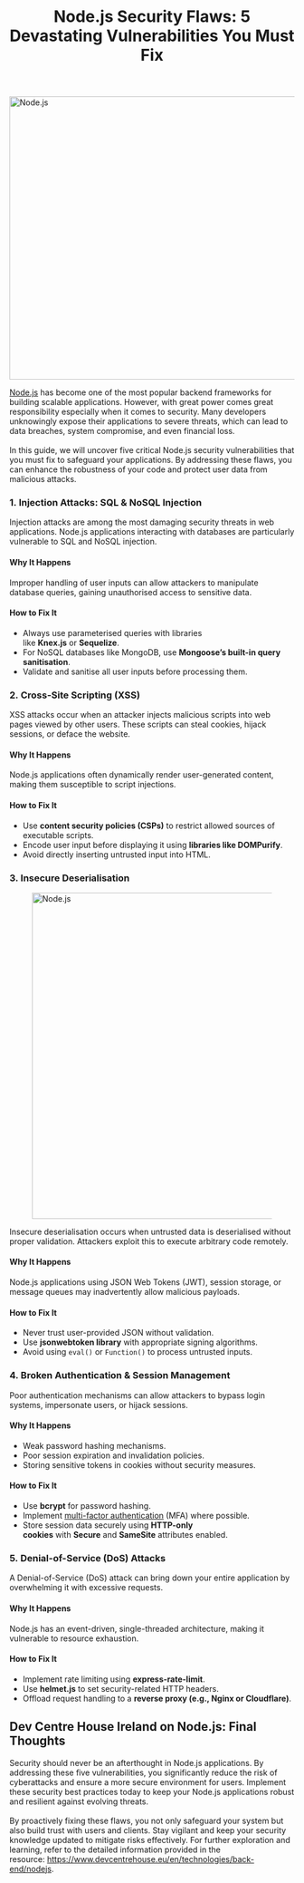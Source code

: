 
<div class="inside-article">
<header aria-label="Content" class="entry-header">
<h1 class="entry-title" itemprop="headline">Node.js Security Flaws: 5 Devastating Vulnerabilities You Must Fix</h1> 
</header>
<div class="featured-image cv-col-12 post-image">
<img alt="Node.js" class="size-full cv-col-12 wp-post-image" decoding="async" fetchpriority="high" height="500" itemprop="image" sizes="(max-width: 1000px) 100vw, 1000px" src="https://www.devcentrehouse.eu/blogs/wp-content/uploads/2025/04/nodejs-identify.jpg" srcset="https://www.devcentrehouse.eu/blogs/wp-content/uploads/2025/04/nodejs-identify.jpg 1000w, https://www.devcentrehouse.eu/blogs/wp-content/uploads/2025/04/nodejs-identify-300x150.jpg 300w, https://www.devcentrehouse.eu/blogs/wp-content/uploads/2025/04/nodejs-identify-768x384.jpg 768w" style="aspect-ratio:0;" width="1000"/> </div>
<div class="entry-content" itemprop="text">
<p><a href="https://www.devcentrehouse.eu/en/technologies/back-end/nodejs">Node.js</a> has become one of the most popular backend frameworks for building scalable applications. However, with great power comes great responsibility especially when it comes to security. Many developers unknowingly expose their applications to severe threats, which can lead to data breaches, system compromise, and even financial loss.<br/><br/>In this guide, we will uncover five critical Node.js security vulnerabilities that you must fix to safeguard your applications. By addressing these flaws, you can enhance the robustness of your code and protect user data from malicious attacks.</p>
<h3 class="wp-block-heading">1. <strong>Injection Attacks: SQL &amp; NoSQL Injection</strong></h3>
<p>Injection attacks are among the most damaging security threats in web applications. Node.js applications interacting with databases are particularly vulnerable to SQL and NoSQL injection.</p>
<h4 class="wp-block-heading"><strong>Why It Happens</strong></h4>
<p>Improper handling of user inputs can allow attackers to manipulate database queries, gaining unauthorised access to sensitive data.</p>
<h4 class="wp-block-heading"><strong>How to Fix It</strong></h4>
<ul class="wp-block-list">
<li style="padding-top:var(--wp--preset--spacing--xx-small);padding-bottom:var(--wp--preset--spacing--xx-small)">Always use parameterised queries with libraries like <strong>Knex.js</strong> or <strong>Sequelize</strong>.</li>
<li style="padding-top:var(--wp--preset--spacing--xx-small);padding-bottom:var(--wp--preset--spacing--xx-small)">For NoSQL databases like MongoDB, use <strong>Mongoose’s built-in query sanitisation</strong>.</li>
<li style="padding-top:var(--wp--preset--spacing--xx-small);padding-bottom:var(--wp--preset--spacing--xx-small)">Validate and sanitise all user inputs before processing them.</li>
</ul>
<h3 class="wp-block-heading">2. <strong>Cross-Site Scripting (XSS)</strong></h3>
<p>XSS attacks occur when an attacker injects malicious scripts into web pages viewed by other users. These scripts can steal cookies, hijack sessions, or deface the website.</p>
<h4 class="wp-block-heading"><strong>Why It Happens</strong></h4>
<p>Node.js applications often dynamically render user-generated content, making them susceptible to script injections.</p>
<h4 class="wp-block-heading"><strong>How to Fix It</strong></h4>
<ul class="wp-block-list">
<li style="padding-top:var(--wp--preset--spacing--xx-small);padding-bottom:var(--wp--preset--spacing--xx-small)">Use <strong>content security policies (CSPs)</strong> to restrict allowed sources of executable scripts.</li>
<li style="padding-top:var(--wp--preset--spacing--xx-small);padding-bottom:var(--wp--preset--spacing--xx-small)">Encode user input before displaying it using <strong>libraries like DOMPurify</strong>.</li>
<li style="padding-top:var(--wp--preset--spacing--xx-small);padding-bottom:var(--wp--preset--spacing--xx-small)">Avoid directly inserting untrusted input into HTML.</li>
</ul>
<h3 class="wp-block-heading">3. <strong>Insecure Deserialisation</strong></h3>
<figure class="wp-block-image size-large"><img alt="Node.js" class="wp-image-1512" decoding="async" height="576" sizes="(max-width: 1024px) 100vw, 1024px" src="https://www.devcentrehouse.eu/blogs/wp-content/uploads/2025/04/deser-1-1024x576.jpg" srcset="https://www.devcentrehouse.eu/blogs/wp-content/uploads/2025/04/deser-1-1024x576.jpg 1024w, https://www.devcentrehouse.eu/blogs/wp-content/uploads/2025/04/deser-1-300x169.jpg 300w, https://www.devcentrehouse.eu/blogs/wp-content/uploads/2025/04/deser-1-768x432.jpg 768w, https://www.devcentrehouse.eu/blogs/wp-content/uploads/2025/04/deser-1-1536x864.jpg 1536w, https://www.devcentrehouse.eu/blogs/wp-content/uploads/2025/04/deser-1.jpg 1920w" width="1024"/></figure>
<p>Insecure deserialisation occurs when untrusted data is deserialised without proper validation. Attackers exploit this to execute arbitrary code remotely.</p>
<h4 class="wp-block-heading"><strong>Why It Happens</strong></h4>
<p>Node.js applications using JSON Web Tokens (JWT), session storage, or message queues may inadvertently allow malicious payloads.</p>
<h4 class="wp-block-heading"><strong>How to Fix It</strong></h4>
<ul class="wp-block-list">
<li style="padding-top:var(--wp--preset--spacing--xx-small);padding-bottom:var(--wp--preset--spacing--xx-small)">Never trust user-provided JSON without validation.</li>
<li style="padding-top:var(--wp--preset--spacing--xx-small);padding-bottom:var(--wp--preset--spacing--xx-small)">Use <strong>jsonwebtoken library</strong> with appropriate signing algorithms.</li>
<li style="padding-top:var(--wp--preset--spacing--xx-small);padding-bottom:var(--wp--preset--spacing--xx-small)">Avoid using <code>eval()</code> or <code>Function()</code> to process untrusted inputs.</li>
</ul>
<h3 class="wp-block-heading">4. <strong>Broken Authentication &amp; Session Management</strong></h3>
<p>Poor authentication mechanisms can allow attackers to bypass login systems, impersonate users, or hijack sessions.</p>
<h4 class="wp-block-heading"><strong>Why It Happens</strong></h4>
<ul class="wp-block-list">
<li style="padding-top:var(--wp--preset--spacing--xx-small);padding-bottom:var(--wp--preset--spacing--xx-small)">Weak password hashing mechanisms.</li>
<li style="padding-top:var(--wp--preset--spacing--xx-small);padding-bottom:var(--wp--preset--spacing--xx-small)">Poor session expiration and invalidation policies.</li>
<li style="padding-top:var(--wp--preset--spacing--xx-small);padding-bottom:var(--wp--preset--spacing--xx-small)">Storing sensitive tokens in cookies without security measures.</li>
</ul>
<h4 class="wp-block-heading"><strong>How to Fix It</strong></h4>
<ul class="wp-block-list">
<li style="padding-top:var(--wp--preset--spacing--xx-small);padding-bottom:var(--wp--preset--spacing--xx-small)">Use <strong>bcrypt</strong> for password hashing.</li>
<li style="padding-top:var(--wp--preset--spacing--xx-small);padding-bottom:var(--wp--preset--spacing--xx-small)">Implement <a href="https://en.wikipedia.org/wiki/Multi-factor_authentication" rel="noreferrer noopener nofollow" target="_blank">multi-factor authentication</a> (MFA) where possible.</li>
<li style="padding-top:var(--wp--preset--spacing--xx-small);padding-bottom:var(--wp--preset--spacing--xx-small)">Store session data securely using <strong>HTTP-only cookies</strong> with <strong>Secure</strong> and <strong>SameSite</strong> attributes enabled.</li>
</ul>
<h3 class="wp-block-heading">5. <strong>Denial-of-Service (DoS) Attacks</strong></h3>
<p>A Denial-of-Service (DoS) attack can bring down your entire application by overwhelming it with excessive requests.</p>
<h4 class="wp-block-heading"><strong>Why It Happens</strong></h4>
<p>Node.js has an event-driven, single-threaded architecture, making it vulnerable to resource exhaustion.</p>
<h4 class="wp-block-heading"><strong>How to Fix It</strong></h4>
<ul class="wp-block-list">
<li style="padding-top:var(--wp--preset--spacing--xx-small);padding-bottom:var(--wp--preset--spacing--xx-small)">Implement rate limiting using <strong>express-rate-limit</strong>.</li>
<li style="padding-top:var(--wp--preset--spacing--xx-small);padding-bottom:var(--wp--preset--spacing--xx-small)">Use <strong>helmet.js</strong> to set security-related HTTP headers.</li>
<li style="padding-top:var(--wp--preset--spacing--xx-small);padding-bottom:var(--wp--preset--spacing--xx-small)">Offload request handling to a <strong>reverse proxy (e.g., Nginx or Cloudflare)</strong>.</li>
</ul>
<h2 class="wp-block-heading">Dev Centre House Ireland on Node.js: Final Thoughts</h2>
<p>Security should never be an afterthought in Node.js applications. By addressing these five vulnerabilities, you significantly reduce the risk of cyberattacks and ensure a more secure environment for users. Implement these security best practices today to keep your Node.js applications robust and resilient against evolving threats.<br/><br/>By proactively fixing these flaws, you not only safeguard your system but also build trust with users and clients. Stay vigilant and keep your security knowledge updated to mitigate risks effectively. For further exploration and learning, refer to the detailed information provided in the resource: <a href="https://www.devcentrehouse.eu/en/technologies/back-end/nodejs">https://www.devcentrehouse.eu/en/technologies/back-end/nodejs</a>.</p>
<!--— Calendly inline widget begin ---->


<!--— Calendly inline widget end ---->
</div> <footer aria-label="Entry meta" class="entry-meta">
</footer>
</div>
